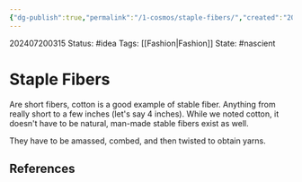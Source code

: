 ```yaml
---
{"dg-publish":true,"permalink":"/1-cosmos/staple-fibers/","created":"2024-08-31T23:47:14.719-04:00","updated":"2024-07-20T03:15:40.117-04:00"}
---
```


202407200315
Status: #idea
Tags: [[Fashion\|Fashion]]
State: #nascient
# Staple Fibers

Are short fibers, cotton is a good example of stable fiber. Anything from really short to a few inches (let's say 4 inches). While we noted cotton, it doesn't have to be natural, man-made stable fibers exist as well.

They have to be amassed, combed, and then twisted to obtain yarns.

## References
